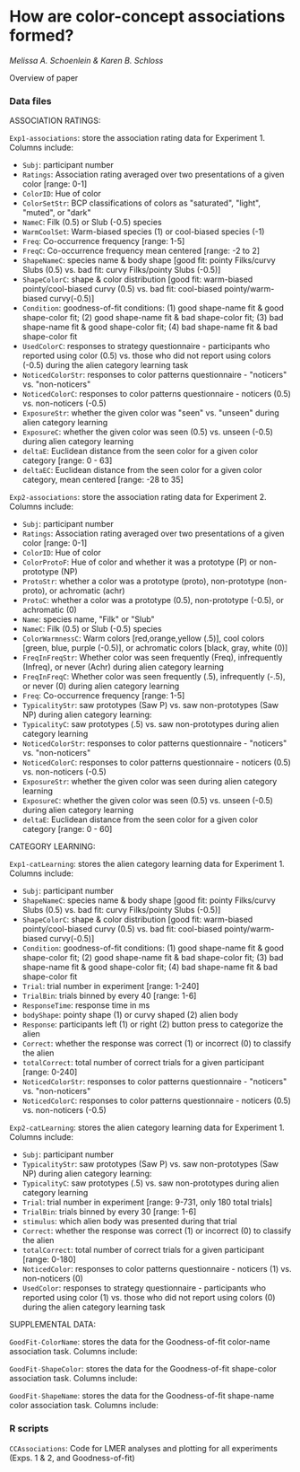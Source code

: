 # How are color-concept associations formed? 

_Melissa A. Schoenlein & Karen B. Schloss_

Overview of paper





### Data files


ASSOCIATION RATINGS: 

`Exp1-associations`: store the association rating data for Experiment 1. Columns include: 
- `Subj`: participant number 
- `Ratings`: Association rating averaged over two presentations of a given color [range: 0-1] 
- `ColorID`: Hue of color 
- `ColorSetStr`: BCP classifications of colors as "saturated", "light", "muted", or "dark"
- `NameC`: Filk (0.5) or Slub (-0.5) species
- `WarmCoolSet`: Warm-biased species (1) or cool-biased species (-1)
- `Freq`: Co-occurrence frequency [range: 1-5]
- `FreqC`: Co-occurrence frequency mean centered [range: -2 to 2]
- `ShapeNameC`: species name & body shape [good fit: pointy Filks/curvy Slubs (0.5) vs. bad fit: curvy Filks/pointy Slubs (-0.5)]
- `ShapeColorC`: shape & color distribution [good fit: warm-biased pointy/cool-biased curvy (0.5) vs. bad fit: cool-biased pointy/warm-biased curvy(-0.5)]
- `Condition`: goodness-of-fit conditions: 
       (1) good shape-name fit & good shape-color fit;
       (2) good shape-name fit & bad shape-color fit;
       (3) bad shape-name fit & good shape-color fit;
       (4) bad shape-name fit & bad shape-color fit
- `UsedColorC`: responses to strategy questionnaire - participants who reported using color (0.5) vs. those who did not report using colors (-0.5) during the alien category learning task
- `NoticedColorStr`: responses to color patterns questionnaire - "noticers" vs. "non-noticers"
- `NoticedColorC`: responses to color patterns questionnaire - noticers (0.5) vs. non-noticers (-0.5)
- `ExposureStr`: whether the given color was "seen" vs. "unseen" during alien category learning
- `ExposureC`: whether the given color was seen (0.5) vs. unseen (-0.5) during alien category learning
- `deltaE`: Euclidean distance from the seen color for a given color category [range: 0 - 63]
- `deltaEC`: Euclidean distance from the seen color for a given color category, mean centered [range: -28 to 35]



 `Exp2-associations`:  store the association rating data for Experiment 2. Columns include: 
- `Subj`: participant number 
- `Ratings`: Association rating averaged over two presentations of a given color [range: 0-1] 
- `ColorID`: Hue of color 
- `ColorProtoF`: Hue of color and whether it was a prototype (P) or non-prototype (NP)
- `ProtoStr`: whether a color was a prototype (proto), non-prototype (non-proto), or achromatic (achr)
- `ProtoC`: whether a color was a prototype (0.5), non-prototype (-0.5), or achromatic (0)
- `Name`: species name, "Filk" or "Slub"
- `NameC`: Filk (0.5) or Slub (-0.5) species
- `ColorWarmnessC`: Warm colors [red,orange,yellow (.5)], cool colors [green, blue, purple (-0.5)], or achromatic colors [black, gray, white (0)]
- `FreqInFreqStr`: Whether color was seen frequently (Freq), infrequently (Infreq), or never (Achr) during alien category learning
- `FreqInFreqC`: Whether color was seen frequently (.5), infrequently (-.5), or never (0) during alien category learning
- `Freq`: Co-occurrence frequency [range: 1-5]
- `TypicalityStr`: saw prototypes (Saw P) vs. saw non-prototypes (Saw NP) during alien category learning: 
- `TypicalityC`: saw prototypes (.5) vs. saw non-prototypes during alien category learning 
- `NoticedColorStr`: responses to color patterns questionnaire - "noticers" vs. "non-noticers"
- `NoticedColorC`: responses to color patterns questionnaire - noticers (0.5) vs. non-noticers (-0.5)
- `ExposureStr`: whether the given color was seen during alien category learning
- `ExposureC`: whether the given color was seen (0.5) vs. unseen (-0.5) during alien category learning
- `deltaE`: Euclidean distance from the seen color for a given color category [range: 0 - 60]



CATEGORY LEARNING: 

`Exp1-catLearning`: stores the alien category learning data for Experiment 1. Columns include: 
- `Subj`: participant number 
- `ShapeNameC`: species name & body shape [good fit: pointy Filks/curvy Slubs (0.5) vs. bad fit: curvy Filks/pointy Slubs (-0.5)]
- `ShapeColorC`: shape & color distribution [good fit: warm-biased pointy/cool-biased curvy (0.5) vs. bad fit: cool-biased pointy/warm-biased curvy(-0.5)]
- `Condition`: goodness-of-fit conditions: 
       (1) good shape-name fit & good shape-color fit;
       (2) good shape-name fit & bad shape-color fit;
       (3) bad shape-name fit & good shape-color fit;
       (4) bad shape-name fit & bad shape-color fit
- `Trial`: trial number in experiment [range: 1-240]
- `TrialBin`: trials binned by every 40 [range: 1-6]
- `ResponseTime`: response time in ms
- `bodyShape`: pointy shape (1) or curvy shaped (2) alien body
- `Response`: participants left (1) or right (2) button press to categorize the alien
- `Correct`: whether the response was correct (1) or incorrect (0) to classify the alien
- `totalCorrect`: total number of correct trials for a given participant [range: 0-240]
- `NoticedColorStr`: responses to color patterns questionnaire - "noticers" vs. "non-noticers"
- `NoticedColorC`: responses to color patterns questionnaire - noticers (0.5) vs. non-noticers (-0.5)


`Exp2-catLearning`: stores the alien category learning data for Experiment 1. Columns include: 
- `Subj`: participant number 
- `TypicalityStr`: saw prototypes (Saw P) vs. saw non-prototypes (Saw NP) during alien category learning: 
- `TypicalityC`: saw prototypes (.5) vs. saw non-prototypes during alien category learning 
- `Trial`: trial number in experiment [range: 9-731, only 180 total trials]
- `TrialBin`: trials binned by every 30 [range: 1-6]
- `stimulus`: which alien body was presented during that trial
- `Correct`: whether the response was correct (1) or incorrect (0) to classify the alien
- `totalCorrect`: total number of correct trials for a given participant [range: 0-180]
- `NoticedColor`: responses to color patterns questionnaire - noticers (1) vs. non-noticers (0)
- `UsedColor`: responses to strategy questionnaire - participants who reported using color (1) vs. those who did not report using colors (0) during the alien category learning task





SUPPLEMENTAL DATA: 

`GoodFit-ColorName`: stores the data for the Goodness-of-fit color-name association task. Columns include: 

`GoodFit-ShapeColor`: stores the data for the Goodness-of-fit shape-color association task. Columns include: 

`GoodFit-ShapeName`: stores the data for the Goodness-of-fit shape-name color association task. Columns include: 



### R scripts

`CCAssociations`: Code for LMER analyses and plotting for all experiments (Exps. 1 & 2, and Goodness-of-fit)






